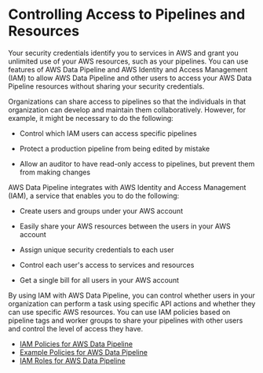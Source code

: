 # Controlling Access to Pipelines and Resources<a name="dp-control-access"></a>

Your security credentials identify you to services in AWS and grant you unlimited use of your AWS resources, such as your pipelines\. You can use features of AWS Data Pipeline and AWS Identity and Access Management \(IAM\) to allow AWS Data Pipeline and other users to access your AWS Data Pipeline resources without sharing your security credentials\.

Organizations can share access to pipelines so that the individuals in that organization can develop and maintain them collaboratively\. However, for example, it might be necessary to do the following:

+ Control which IAM users can access specific pipelines

+ Protect a production pipeline from being edited by mistake

+ Allow an auditor to have read\-only access to pipelines, but prevent them from making changes

AWS Data Pipeline integrates with AWS Identity and Access Management \(IAM\), a service that enables you to do the following:

+ Create users and groups under your AWS account

+ Easily share your AWS resources between the users in your AWS account

+ Assign unique security credentials to each user

+ Control each user's access to services and resources

+ Get a single bill for all users in your AWS account

By using IAM with AWS Data Pipeline, you can control whether users in your organization can perform a task using specific API actions and whether they can use specific AWS resources\. You can use IAM policies based on pipeline tags and worker groups to share your pipelines with other users and control the level of access they have\.


+ [IAM Policies for AWS Data Pipeline](dp-iam-resourcebased-access.md)
+ [Example Policies for AWS Data Pipeline](dp-example-tag-policies.md)
+ [IAM Roles for AWS Data Pipeline](dp-iam-roles.md)